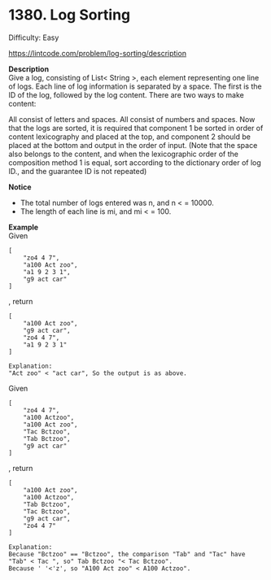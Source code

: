 # 1380. Log Sorting

Difficulty: Easy

https://lintcode.com/problem/log-sorting/description

**Description**  
Give a log, consisting of List< String >, each element representing one line of logs. Each line of log information is separated by a space. The first is the ID of the log, followed by the log content.
There are two ways to make content:

All consist of letters and spaces.
All consist of numbers and spaces.
Now that the logs are sorted, it is required that component 1 be sorted in order of content lexicography and placed at the top, and component 2 should be placed at the bottom and output in the order of input. (Note that the space also belongs to the content, and when the lexicographic order of the composition method 1 is equal, sort according to the dictionary order of log ID., and the guarantee ID is not repeated)

**Notice**  
* The total number of logs entered was n, and n < = 10000.
* The length of each line is mi, and mi < = 100.

**Example**  
Given
```
[
    "zo4 4 7",
    "a100 Act zoo",
    "a1 9 2 3 1",
    "g9 act car"
]
```
, return
```
[
    "a100 Act zoo",
    "g9 act car",
    "zo4 4 7",
    "a1 9 2 3 1"
]
```
```
Explanation:
"Act zoo" < "act car", So the output is as above.
```
Given
```
[
    "zo4 4 7",
    "a100 Actzoo",
    "a100 Act zoo",
    "Tac Bctzoo",
    "Tab Bctzoo",
    "g9 act car"
]
```
, return
```
[
    "a100 Act zoo",
    "a100 Actzoo",
    "Tab Bctzoo",
    "Tac Bctzoo",
    "g9 act car",
    "zo4 4 7"
]
```
```
Explanation:
Because "Bctzoo" == "Bctzoo", the comparison "Tab" and "Tac" have "Tab" < Tac ", so" Tab Bctzoo "< Tac Bctzoo".
Because ' '<'z', so "A100 Act zoo" < A100 Actzoo".
```
